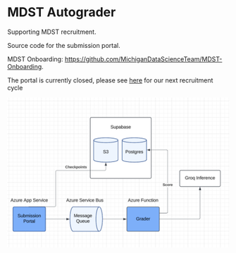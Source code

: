 # MDST Autograder

Supporting MDST recruitment.

Source code for the submission portal. 

MDST Onboarding: https://github.com/MichiganDataScienceTeam/MDST-Onboarding. 

The portal is currently closed, please see [here](https://mdst.club/) for our next recruitment cycle

![](./assets/design.png)
